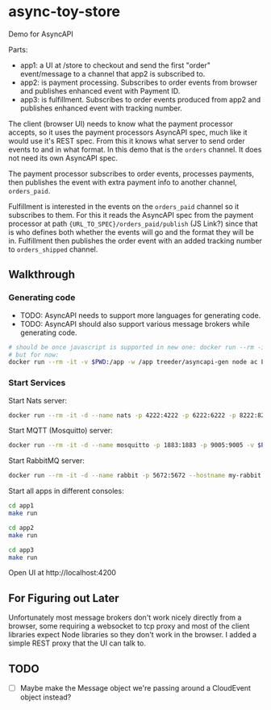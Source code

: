 # async-toy-store

Demo for AsyncAPI

Parts:

* app1: a UI at /store to checkout and send the first "order" event/message to a channel that app2 is subscribed to.
* app2: is payment processing. Subscribes to order events from browser and publishes enhanced event with Payment ID.
* app3: is fulfillment. Subscribes to order events produced from app2 and publishes enhanced event with tracking number.

The client (browser UI) needs to know what the payment processor accepts, so it uses the payment processors AsyncAPI spec,
much like it would use it's REST spec. From this it knows what server to send order events to and in what format. In this
demo that is the `orders` channel. It does not need its own AsyncAPI spec.

The payment processor subscribes to order events, processes payments, then publishes the event with extra payment info to another channel,
`orders_paid`.

Fulfillment is interested in the events on the `orders_paid` channel so it subscribes to them. For this it reads the AsyncAPI spec from
the payment processor at path `{URL_TO_SPEC}/orders_paid/publish` (JS Link?) since that is who defines both whether the events will go and the format they will be in. Fulfillment then publishes the order event with an added tracking number to `orders_shipped` channel.

## Walkthrough

### Generating code

* TODO: AsyncAPI needs to support more languages for generating code.
* TODO: AsyncAPI should also support various message brokers while generating code.

```sh
# should be once javascript is supported in new one: docker run --rm -it -v $PWD:/app -w /app treeder/asyncapi-gen node cli -o output orders.yaml javascript
# but for now:
docker run --rm -it -v $PWD:/app -w /app treeder/asyncapi-gen node ac LOOK IT UP
```

### Start Services

Start Nats server:

```sh
docker run --rm -it -d --name nats -p 4222:4222 -p 6222:6222 -p 8222:8222 nats
```

Start MQTT (Mosquitto) server:

```sh
docker run --rm -it -d --name mosquitto -p 1883:1883 -p 9005:9005 -v $PWD/mosquitto.conf:/mosquitto/config/mosquitto.conf eclipse-mosquitto
```

Start RabbitMQ server:

```sh
docker run --rm -it -d --name rabbit -p 5672:5672 --hostname my-rabbit rabbitmq:3-alpine
```

Start all apps in different consoles:

```sh
cd app1
make run
```

```sh
cd app2
make run
```

```sh
cd app3
make run
```

Open UI at http://localhost:4200

## For Figuring out Later

Unfortunately most message brokers don't work nicely directly from a browser, some requiring a websocket to tcp proxy and most of the client libraries expect Node libraries so they don't work in the browser. I added a simple REST proxy that the UI can talk to.

## TODO

* [ ] Maybe make the Message object we're passing around a CloudEvent object instead?
